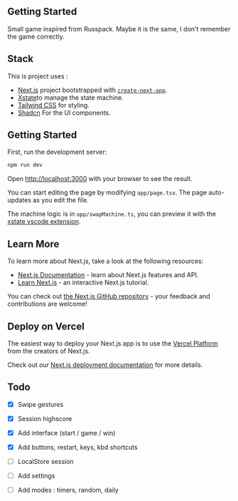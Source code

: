 ## Getting Started

Small game inspired from Russpack. Maybe it is the same, I don't remember the game correctly.

## Stack

This is project uses : 
 - [Next.js](https://nextjs.org) project bootstrapped with [`create-next-app`](https://nextjs.org/docs/app/api-reference/cli/create-next-app).
 - [Xstate](https://stately.ai/docs)to manage the state machine.
 - [Tailwind CSS](https://tailwindcss.com/) for styling.
 - [Shadcn](https://ui.shadcn.com/) For the UI components.

## Getting Started

First, run the development server:

```bash
npm run dev
```

Open [http://localhost:3000](http://localhost:3000) with your browser to see the result.

You can start editing the page by modifying `app/page.tsx`. The page auto-updates as you edit the file.

The machine logic is in `app/swapMachine.ts`, you can preview it with the [xstate vscode extension](https://marketplace.visualstudio.com/items?itemName=statelyai.stately-vscode).


## Learn More

To learn more about Next.js, take a look at the following resources:

- [Next.js Documentation](https://nextjs.org/docs) - learn about Next.js features and API.
- [Learn Next.js](https://nextjs.org/learn) - an interactive Next.js tutorial.

You can check out [the Next.js GitHub repository](https://github.com/vercel/next.js) - your feedback and contributions are welcome!

## Deploy on Vercel

The easiest way to deploy your Next.js app is to use the [Vercel Platform](https://vercel.com/new?utm_medium=default-template&filter=next.js&utm_source=create-next-app&utm_campaign=create-next-app-readme) from the creators of Next.js.

Check out our [Next.js deployment documentation](https://nextjs.org/docs/app/building-your-application/deploying) for more details.

## Todo

 - [x] Swipe gestures
 - [x] Session highscore
 - [x] Add interface (start / game / win)
 - [x] Add buttons, restart, keys, kbd shortcuts
 - [ ] LocalStore session
 - [ ] Add settings
 - [ ] Add modes : timers, random, daily
 